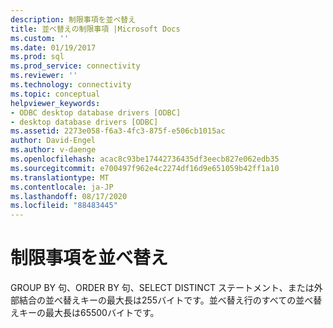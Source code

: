 ```yaml
---
description: 制限事項を並べ替え
title: 並べ替えの制限事項 |Microsoft Docs
ms.custom: ''
ms.date: 01/19/2017
ms.prod: sql
ms.prod_service: connectivity
ms.reviewer: ''
ms.technology: connectivity
ms.topic: conceptual
helpviewer_keywords:
- ODBC desktop database drivers [ODBC]
- desktop database drivers [ODBC]
ms.assetid: 2273e058-f6a3-4fc3-875f-e506cb1015ac
author: David-Engel
ms.author: v-daenge
ms.openlocfilehash: acac8c93be17442736435df3eecb827e062edb35
ms.sourcegitcommit: e700497f962e4c2274df16d9e651059b42ff1a10
ms.translationtype: MT
ms.contentlocale: ja-JP
ms.lasthandoff: 08/17/2020
ms.locfileid: "88483445"
---
```

# <a name="sorting-limitations"></a>制限事項を並べ替え
GROUP BY 句、ORDER BY 句、SELECT DISTINCT ステートメント、または外部結合の並べ替えキーの最大長は255バイトです。並べ替え行のすべての並べ替えキーの最大長は65500バイトです。
